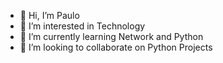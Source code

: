 - 👋 Hi, I’m Paulo
- 👀 I’m interested in Technology
- 🌱 I’m currently learning Network and Python
- 💞️ I’m looking to collaborate on Python Projects

<!---
ptechpy/ptechpy is a ✨ special ✨ repository because its `README.md` (this file) appears on your GitHub profile.
You can click the Preview link to take a look at your changes.
--->
